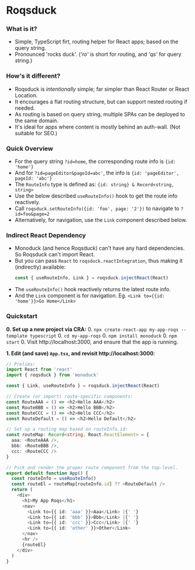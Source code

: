 # Roqsduck

### What is it?
- Simple, TypeScript firt, routing helper for React apps; based on the query string.
- Pronounced 'rocks duck'. (*'ro'* is short for *ro*uting, and *'qs'* for *q*uery *s*tring.)

### How's it different?
- Roqsduck is *intentionally* simple; far simpler than React Router or React Location.
- It encourages a flat routing structure, but can support nested routing if needed.
- As routing is based on query string, multiple SPAs can be deployed to the same domain.
- It's ideal for apps where content is mostly behind an auth-wall. (Not suitable for SEO.)

### Quick Overview
- For the query string `?id=home`, the corresponding route info is `{id: 'home'}`
- And for `?id=pageEditor&pageId=abc'`, the info is `{id: 'pageEditor', pageId: 'abc'}`
- The `RouteInfo` type is defined as: `{id: string} & Record<string, string>`
- Use the below described `useRouteInfo()` hook to get the route info reactively.
- Call `roqsduck.setRouteInfo({id: 'foo', page: '2'})` to navigate to `?id=foo&page=2`
- Alternatively, for navigation, use the `Link` component described below.

### Indirect React Dependency
- Monoduck (and hence Roqsduck) can't have any hard dependencies. So Roqsduck can't import React.
- But you can pass `React` to `roqsduck.reactIntegration`, thus making it (indirectly) available:
    ```ts
    const { useRouteInfo, Link } = roqsduck.injectReact(React)
    ```
- The `useRouteInfo()` hook reactively returns the latest route info.
- And the `Link` component is for navigation. Eg. `<Link to={{id: 'home'}}>Go Home</Link>`


### Quickstart

**0. Set up a new project via CRA:**
0. `npx create-react-app my-app-roqs --template typescript`
0. `cd my-app-roqs`
0. `npm install monoduck`
0. `npm start`
0. Visit http://localhost:3000, and ensure that the app is running.

**1. Edit (and save) `App.tsx`, and revisit http://localhost:3000**:

```ts
// Prelims:
import React from 'react'
import { roqsduck } from 'monoduck'

const { Link, useRouteInfo } = roqsduck.injectReact(React)

// Create (or import) route-specific components:
const RouteAAA = () => <h2>Hello AAA</h2>
const RouteBBB = () => <h2>Hello BBB</h2>
const RouteCCC = () => <h2>Hello CCC</h2>
const RouteDefault = () => <h2>Hello Default</h2>

// Set up a routing map based on routeInfo.id:
const routeMap: Record<string, React.ReactElement> = {
  aaa: <RouteAAA />,
  bbb: <RouteBBB />,
  ccc: <RouteCCC />
}

// Pick and render the proper route component from the top-level.
export default function App() {
  const routeInfo = useRouteInfo()
  const routeEl = routeMap[routeInfo.id] ?? <RouteDefault />
  return (
    <div>
      <h1>My App Roqs</h1>
      <nav>
        <Link to={{ id: 'aaa' }}>Aaa</Link> |{' '}
        <Link to={{ id: 'bbb' }}>Bbb</Link> |{' '}
        <Link to={{ id: 'ccc' }}>Ccc</Link> |{' '}
        <Link to={{ id: 'other' }}>Other</Link>
      </nav>
      <hr />
      {routeEl}
    </div>
  )
}
```
